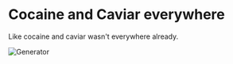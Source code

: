 # Cocaine and Caviar everywhere

Like cocaine and caviar wasn't everywhere already.

![Generator](https://s3.amazonaws.com/f.cl.ly/items/432M301p102v2v3e1g0q/Image%202016-01-11%20at%203.47.21%20pm.png)

 
